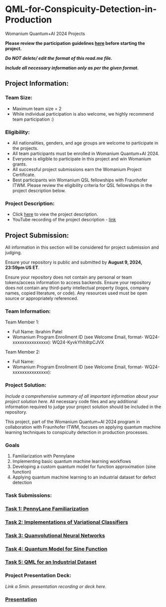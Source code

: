 # QML-for-Conspicuity-Detection-in-Production
Womanium Quantum+AI 2024 Projects

**Please review the participation guidelines [here](https://github.com/womanium-quantum/Quantum-AI-2024) before starting the project.**

_**Do NOT delete/ edit the format of this read.me file.**_

_**Include all necessary information only as per the given format.**_

## Project Information:

### Team Size:
  - Maximum team size = 2
  - While individual participation is also welcome, we highly recommend team participation :)

### Eligibility:
  - All nationalities, genders, and age groups are welcome to participate in the projects.
  - All team participants must be enrolled in Womanium Quantum+AI 2024.
  - Everyone is eligible to participate in this project and win Womanium grants.
  - All successful project submissions earn the Womanium Project Certificate.
  - Best participants win Womanium QSL fellowships with Fraunhofer ITWM. Please review the eligibility criteria for QSL fellowships in the project description below.

### Project Description:
  - Click [here](https://drive.google.com/file/d/1AcctFeXjchtEhYzPUsHpP_b4HGlI4kq9/view?usp=sharing) to view the project description.
  - YouTube recording of the project description - [link](https://youtu.be/Ac1ihFcTRTc?si=i6AIVfQQh8ymYQYp)

## Project Submission:
All information in this section will be considered for project submission and judging.

Ensure your repository is public and submitted by **August 9, 2024, 23:59pm US ET**.

Ensure your repository does not contain any personal or team tokens/access information to access backends. Ensure your repository does not contain any third-party intellectual property (logos, company names, copied literature, or code). Any resources used must be open source or appropriately referenced.

### Team Information:
Team Member 1:
 - Full Name: Ibrahim Patel
 - Womanium Program Enrollment ID (see Welcome Email, format- WQ24-xxxxxxxxxxxxxxx): WQ24-KyvkYhIt4tpCJVX

 Team Member 2:
 - Full Name: 
 - Womanium Program Enrollment ID (see Welcome Email, format- WQ24-xxxxxxxxxxxxxxx):

### Project Solution:
_Include a comprehensive summary of all important information about your project solution here._
All necessary code files and any additional information required to judge your project solution should be included in the repository. 

This project, part of the Womanium Quantum+AI 2024 program in collaboration with Fraunhofer ITWM, focuses on applying quantum machine learning techniques to conspicuity detection in production processes.

### Goals

1. Familiarization with Pennylane
2. Implementing basic quantum machine learning workflows
3. Developing a custom quantum model for function approximation (sine function)
4. Applying quantum machine learning to an industrial dataset for defect detection

### Task Submissions:
### [Task 1: PennyLane Familiarization](https://github.com/IIPatel/QML-for-Conspicuity-Detection-in-Production/blob/main/Task_1.ipynb)
### [Task 2: Implementations of Variational Classifiers](https://github.com/IIPatel/QML-for-Conspicuity-Detection-in-Production/blob/main/Task_2.ipynb)
### [Task 3: Quanvolutional Neural Networks]()
### [Task 4: Quantum Model for Sine Function]()
### [Task 5: QML for an Industrial Dataset]()
   
### Project Presentation Deck:
_Link a 5min. presentation recording or deck here._

### [Presentation]()
